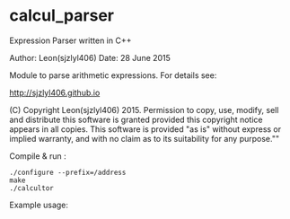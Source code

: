 # calcul_parser

Expression Parser written in C++

Author: Leon(sjzlyl406)
Date:   28 June 2015

Module to parse arithmetic expressions. For details see:

http://sjzlyl406.github.io


(C) Copyright Leon(sjzlyl406) 2015. Permission to copy, use, modify, sell and
distribute this software is granted provided this copyright notice appears
in all copies. This software is provided "as is" without express or implied
warranty, and with no claim as to its suitability for any purpose.""

Compile & run :
```
./configure --prefix=/address
make
./calcultor
```

Example usage:

	

